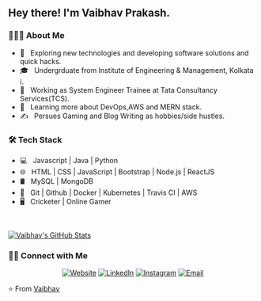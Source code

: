 <h2> Hey there! I'm Vaibhav Prakash.</h2>

<h3> 👨🏻‍💻 About Me </h3>

- 🤔 &nbsp; Exploring new technologies and developing software solutions and quick hacks.
- 🎓 &nbsp; Undergrduate from Institute of Engineering & Management, Kolkata i.
- 💼 &nbsp; Working as System Engineer Trainee at Tata Consultancy Services(TCS).
- 🌱 &nbsp; Learning more about DevOps,AWS and MERN stack.
- ✍️ &nbsp; Persues Gaming and Blog Writing as hobbies/side hustles.

<h3>🛠 Tech Stack</h3>

- 💻 &nbsp; Javascript | Java | Python
- 🌐 &nbsp; HTML | CSS | JavaScript | Bootstrap | Node.js | ReactJS
- 🛢 &nbsp; MySQL | MongoDB
- 🔧 &nbsp; Git | Github | Docker | Kubernetes | Travis CI | AWS
- 🖥 &nbsp; Cricketer | Online Gamer

<br/>

[![Vaibhav's GitHub Stats](https://github-readme-stats.vercel.app/api?username=Vaibhav-Prakash&show_icons=true)](https://github.com/Vaibhav-Prakash)

<h3> 🤝🏻 Connect with Me </h3>

<p align="center">
<a href="https://twitter.com/mVaibhavPrakash"></a>
<a href="https://www.adityavsingh.com/"><img alt="Website" src="https://img.shields.io/badge/Website-www.adityavsingh.com-blue?style=flat-square&logo=google-chrome"></a>
<a href="www.linkedin.com/in/vaibhav1997/"><img alt="LinkedIn" src="https://img.shields.io/badge/LinkedIn-Aditya%20Vikram%20Singh-blue?style=flat-square&logo=linkedin"></a>
<a href="https://www.instagram.com/adityavs_/"><img alt="Instagram" src="https://img.shields.io/badge/Instagram-adityavs__-blue?style=flat-square&logo=instagram"></a>
<a href="vaibhav.prakash.mail@gmail.com"><img alt="Email" src="https://img.shields.io/badge/Email-avsingh@umass.edu-blue?style=flat-square&logo=gmail"></a>
</p>

⭐️ From [Vaibhav](https://github.com/Vaibhav-Prakash)
